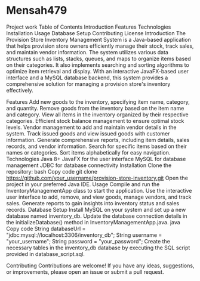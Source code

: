 # Mensah479
Project work
Table of Contents
Introduction
Features
Technologies
Installation
Usage
Database Setup
Contributing
License
Introduction
The Provision Store Inventory Management System is a Java-based application that helps provision store owners efficiently manage their stock, track sales, and maintain vendor information. The system utilizes various data structures such as lists, stacks, queues, and maps to organize items based on their categories. It also implements searching and sorting algorithms to optimize item retrieval and display. With an interactive JavaFX-based user interface and a MySQL database backend, this system provides a comprehensive solution for managing a provision store's inventory effectively.

Features
Add new goods to the inventory, specifying item name, category, and quantity.
Remove goods from the inventory based on the item name and category.
View all items in the inventory organized by their respective categories.
Efficient stock balance management to ensure optimal stock levels.
Vendor management to add and maintain vendor details in the system.
Track issued goods and view issued goods with customer information.
Generate comprehensive reports, including item details, sales records, and vendor information.
Search for specific items based on their names or categories.
Sort items alphabetically for easy navigation.
Technologies
Java 8+
JavaFX for the user interface
MySQL for database management
JDBC for database connectivity
Installation
Clone the repository:
bash
Copy code
git clone https://github.com/your_username/provision-store-inventory.git
Open the project in your preferred Java IDE.
Usage
Compile and run the InventoryManagementApp class to start the application.
Use the interactive user interface to add, remove, and view goods, manage vendors, and track sales.
Generate reports to gain insights into inventory status and sales records.
Database Setup
Install MySQL on your system and set up a new database named inventory_db.
Update the database connection details in the initializeDatabase() method in InventoryManagementApp.java.
java
Copy code
String databaseUrl = "jdbc:mysql://localhost:3306/inventory_db";
String username = "your_username";
String password = "your_password";
Create the necessary tables in the inventory_db database by executing the SQL script provided in database_script.sql.

Contributing
Contributions are welcome! If you have any ideas, suggestions, or improvements, please open an issue or submit a pull request.






